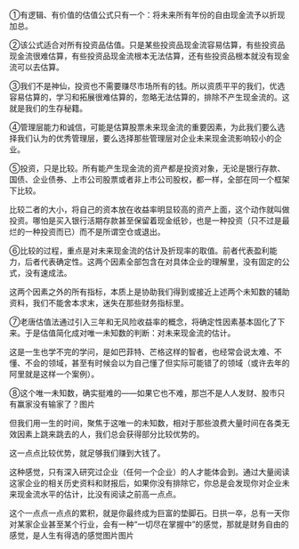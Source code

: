 ①有逻辑、有价值的估值公式只有一个：将未来所有年份的自由现金流予以折现加总。

②该公式适合对所有投资品估值。只是某些投资品现金流容易估算，有些投资品现金流很难估算，有些投资品现金流根本无法估算，还有些投资品根本就没有现金流可以去估算。

③我们不是神仙，投资也不需要赚尽市场所有的钱。所以资质平平的我们，优选容易估算的，学习和拓展很难估算的，忽略无法估算的，排除不产生现金流的。这就是我们的生存秘籍。

④管理层能力和诚信，可能是估算股票未来现金流的重要因素，为此我们要么选择我们认为的优秀管理层，要么选择那些管理层对企业未来现金流影响较小的企业。

⑤投资，只是比较。所有能产生现金流的资产都是投资对象，无论是银行存款、国债、企业债券、上市公司股票或者非上市公司股权，都一样，全部在同一个框架下比较。

比较二者的大小，将自己的资本放在收益率明显较高的资产上面，这个动作就叫做投资。哪怕是买入银行活期存款甚至保留着现金纸钞，也是一种投资（只不过是最烂的一种投资而已）而不是所谓空仓或退出。

⑥比较的过程，重点是对未来现金流的估计及折现率的取值。前者代表盈利能力，后者代表确定性。这两个因素全部包含在对具体企业的理解里，没有固定的公式，没有速成法。

这两个因素之外的所有指标，本质上是协助我们得到或接近上述两个未知数的辅助资料，我们不能舍本求末，迷失在那些财务指标里。

⑦老唐估值法通过引入三年和无风险收益率的概念，将确定性因素基本固化了下来。于是估值简化成对唯一未知数的判断：对未来现金流的估计。

这是一生也学不完的学问，是如巴菲特、芒格这样的智者，也经常会说太难、不懂、不会的领域，甚至有时候会以为自己懂了但实际可能错了的领域（或许去年的阿里就是这样一个案例）。

⑧这个唯一未知数，确实挺难的——如果它也不难，那岂不是人人发财、股市只有赢家没有输家了？图片

但我们用一生的时间，聚焦于这唯一的未知数，相对于那些浪费大量时间在各类无效因素上跳来跳去的人，我们总会获得部分比较优势的。

这一点点比较优势，就足够我们赚到大钱了。

这种感觉，只有深入研究过企业（任何一个企业）的人才能体会到。通过大量阅读这家企业的相关历史资料和财报后，如果你没有排除它，你总是会发现你对企业未来现金流水平的估计，比没有阅读之前高一点点。

这个一点点一点点的累积，就是你最终成为巨富的垫脚石。日拱一卒，总有一天你对某家企业甚至某个行业，会有一种“一切尽在掌握中”的感觉，那就是财务自由的感觉，是人生有得选的感觉图片图片